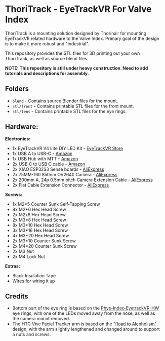 # ThoriTrack - EyeTrackVR For Valve Index

ThoriTrack is a mounting solution designed by Thorinair for mounting EyeTrackVR related hardware to the Valve Index. Primary goal of the design is to make it more robust and "industrial".

This repository provides the STL files for 3D printing out your own ThoriTrack, as well as source blend files.

**NOTE: This repository is still under heavy construction. Need to add tutorials and descriptions for assembly.**

## Folders

* `blend` - Contains source Blender files for the mount.
* `stl/front` - Contains printable STL files for the front mount.
* `stl/lens` - Contains printable STL files for the eye rings.

## Hardware:

**Electronics:**
* 1x EyeTrackVR V4 Lite DIY LED Kit - [EyeTrackVR Store](https://store.eyetrackvr.dev/products/v4-1-lite-diy-led-kit)
* 1x USB A to USB-C - [Amazon](https://www.amazon.de/dp/B0B5WQW3LD?ref=ppx_yo2ov_dt_b_fed_asin_title&th=1)
* 1x USB Hub with MTT - [Amazon](https://www.amazon.de/dp/B07YN54Q33?ref=ppx_yo2ov_dt_b_fed_asin_title)
* 2x USB C to USB C cable - [Amazon](https://www.amazon.de/dp/B09C2D9Z7T?ref=ppx_yo2ov_dt_b_fed_asin_title&th=1)
* 2x XIAO ESP32S3 Sense boards - [AliExpress](https://www.aliexpress.com/item/1005004788285643.html?spm=a2g0o.order_list.order_list_main.335.27e01802Ww8woQ)
* 2x 75MM-160 850nm OV2640 Camera - [AliExpress](https://www.aliexpress.com/item/1005003040149873.html?spm=a2g0o.order_list.order_list_main.340.27e01802Ww8woQ)
* 2x 200mm A, 24p 0.5mm pitch Camera Extension Cable - [AliExpress](https://www.aliexpress.com/item/4000022157163.html?spm=a2g0o.order_detail.order_detail_item.5.3bfbf19cXqxT1M)
* 2x Flat Cable Extension Connector - [AliExpress](https://www.aliexpress.com/item/1005004283030442.html?spm=a2g0o.order_list.order_list_main.324.27e01802Ww8woQ)

**Screws:**
* 1x M2*5 Counter Sunk Self-Tapping Screw
* 8x M2*6 Hex Head Screw
* 2x M2x8 Hex Head Screw
* 2x M3*8 Hex Head Screw
* 8x M3*10 Hex Head Screw
* 3x M3*16 Hex Head Screw
* 4x M3*20 Hex Head Screw
* 2x M3*10 Counter Sunk Screw
* 2x M4*20 Counter Sunk Screw
* 2x M3 Nut
* 2x M4 Lock Nut

**Extras:**
* Black Insulation Tape
* Wires for wiring it up

## Credits

* Bottom part of the eye ring is based on the [Phys-Index-EyetrackVR-HW](https://github.com/Physics-Dude/Phys-Index-EyetrackVR-HW) eye rings, with one of the LEDs moved away from the nose, as well as the camera mount removed.
* The HTC Vive Facial Tracker arm is based on the ["Road to Alcoholism"](https://docs.vrcft.io/docs/hardware/addons/vive/face-tracker#valve-index) design, with the arm slightly lengthened and changed around to support a nuts and screws.